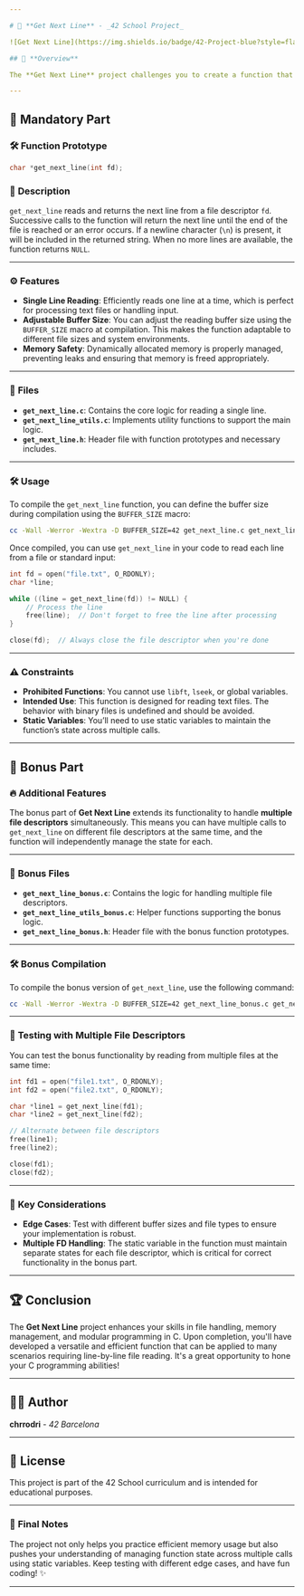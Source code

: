 ```yaml
---

# 📝 **Get Next Line** - _42 School Project_

![Get Next Line](https://img.shields.io/badge/42-Project-blue?style=flat-square)

## 📖 **Overview**

The **Get Next Line** project challenges you to create a function that reads a file or standard input one line at a time. This project is all about mastering file I/O, efficient memory management, and static variables. With this function, you can process files line-by-line, allowing for modular and scalable file handling in C.

---
```


## 🚀 **Mandatory Part**

### 🛠️ **Function Prototype**
```c
char *get_next_line(int fd);
```

### 📝 **Description**
`get_next_line` reads and returns the next line from a file descriptor `fd`. Successive calls to the function will return the next line until the end of the file is reached or an error occurs. If a newline character (`\n`) is present, it will be included in the returned string. When no more lines are available, the function returns `NULL`.

---

### ⚙️ **Features**

- **Single Line Reading**: Efficiently reads one line at a time, which is perfect for processing text files or handling input.
- **Adjustable Buffer Size**: You can adjust the reading buffer size using the `BUFFER_SIZE` macro at compilation. This makes the function adaptable to different file sizes and system environments.
- **Memory Safety**: Dynamically allocated memory is properly managed, preventing leaks and ensuring that memory is freed appropriately.

---

### 📂 **Files**

- **`get_next_line.c`**: Contains the core logic for reading a single line.
- **`get_next_line_utils.c`**: Implements utility functions to support the main logic.
- **`get_next_line.h`**: Header file with function prototypes and necessary includes.

---

### 🛠️ **Usage**

To compile the `get_next_line` function, you can define the buffer size during compilation using the `BUFFER_SIZE` macro:

```bash
cc -Wall -Werror -Wextra -D BUFFER_SIZE=42 get_next_line.c get_next_line_utils.c -o get_next_line
```

Once compiled, you can use `get_next_line` in your code to read each line from a file or standard input:

```c
int fd = open("file.txt", O_RDONLY);
char *line;

while ((line = get_next_line(fd)) != NULL) {
    // Process the line
    free(line);  // Don't forget to free the line after processing
}

close(fd);  // Always close the file descriptor when you're done
```

---

### ⚠️ **Constraints**

- **Prohibited Functions**: You cannot use `libft`, `lseek`, or global variables.
- **Intended Use**: This function is designed for reading text files. The behavior with binary files is undefined and should be avoided.
- **Static Variables**: You’ll need to use static variables to maintain the function’s state across multiple calls.

---

## 🎉 **Bonus Part**

### 🔥 **Additional Features**

The bonus part of **Get Next Line** extends its functionality to handle **multiple file descriptors** simultaneously. This means you can have multiple calls to `get_next_line` on different file descriptors at the same time, and the function will independently manage the state for each.

---

### 📂 **Bonus Files**

- **`get_next_line_bonus.c`**: Contains the logic for handling multiple file descriptors.
- **`get_next_line_utils_bonus.c`**: Helper functions supporting the bonus logic.
- **`get_next_line_bonus.h`**: Header file with the bonus function prototypes.

---

### 🛠️ **Bonus Compilation**

To compile the bonus version of `get_next_line`, use the following command:

```bash
cc -Wall -Werror -Wextra -D BUFFER_SIZE=42 get_next_line_bonus.c get_next_line_utils_bonus.c -o get_next_line_bonus
```

---

### 🧪 **Testing with Multiple File Descriptors**

You can test the bonus functionality by reading from multiple files at the same time:

```c
int fd1 = open("file1.txt", O_RDONLY);
int fd2 = open("file2.txt", O_RDONLY);

char *line1 = get_next_line(fd1);
char *line2 = get_next_line(fd2);

// Alternate between file descriptors
free(line1);
free(line2);

close(fd1);
close(fd2);
```

---

### 🧠 **Key Considerations**

- **Edge Cases**: Test with different buffer sizes and file types to ensure your implementation is robust.
- **Multiple FD Handling**: The static variable in the function must maintain separate states for each file descriptor, which is critical for correct functionality in the bonus part.

---

## 🏆 **Conclusion**

The **Get Next Line** project enhances your skills in file handling, memory management, and modular programming in C. Upon completion, you'll have developed a versatile and efficient function that can be applied to many scenarios requiring line-by-line file reading. It's a great opportunity to hone your C programming abilities!

---

## 👨‍💻 **Author**
**chrrodri** - _42 Barcelona_

---

## 📜 **License**
This project is part of the 42 School curriculum and is intended for educational purposes.

---

### 🎨 **Final Notes**
The project not only helps you practice efficient memory usage but also pushes your understanding of managing function state across multiple calls using static variables. Keep testing with different edge cases, and have fun coding! ✨

---
